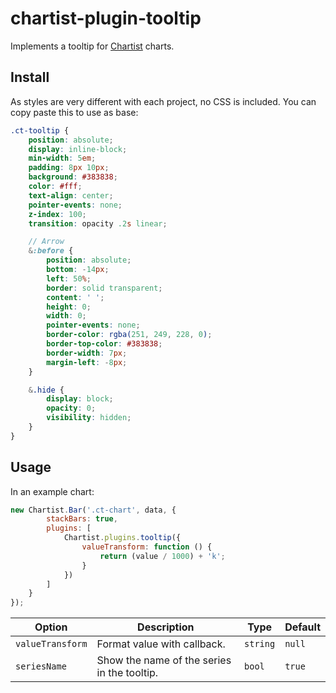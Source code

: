 # chartist-plugin-tooltip

Implements a tooltip for [Chartist](https://github.com/gionkunz/chartist-js) charts.

## Install

As styles are very different with each project, no CSS is included. You can copy paste this to use as base:

```scss
.ct-tooltip {
    position: absolute;
    display: inline-block;
    min-width: 5em;
    padding: 8px 10px;
    background: #383838;
    color: #fff;
    text-align: center;
    pointer-events: none;
    z-index: 100;
    transition: opacity .2s linear;

    // Arrow
    &:before {
        position: absolute;
        bottom: -14px;
        left: 50%;
        border: solid transparent;
        content: ' ';
        height: 0;
        width: 0;
        pointer-events: none;
        border-color: rgba(251, 249, 228, 0);
        border-top-color: #383838;
        border-width: 7px;
        margin-left: -8px;
    }

    &.hide {
        display: block;
        opacity: 0;
        visibility: hidden;
    }
}
```

## Usage

In an example chart:

```js
new Chartist.Bar('.ct-chart', data, {
        stackBars: true,
        plugins: [
            Chartist.plugins.tooltip({
                valueTransform: function () {
                    return (value / 1000) + 'k';
                }
            })
        ]
    }
});
```

| __Option__ | __Description__ | __Type__ | __Default__ |
| ---        | ---             | ---      | ---         |
| `valueTransform` | Format value with callback. | `string` | `null` |
| `seriesName` | Show the name of the series in the tooltip. | `bool` | `true` |

